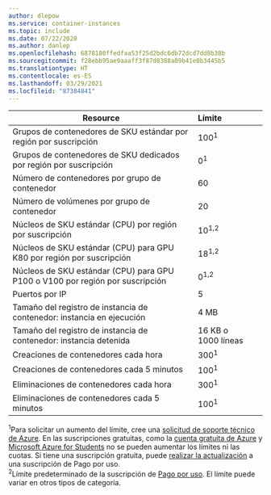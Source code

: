 ```yaml
---
author: dlepow
ms.service: container-instances
ms.topic: include
ms.date: 07/22/2020
ms.author: danlep
ms.openlocfilehash: 6878180ffedfaa53f25d2bdc6db72dcd7dd8b38b
ms.sourcegitcommit: f28ebb95ae9aaaff3f87d8388a09b41e0b3445b5
ms.translationtype: HT
ms.contentlocale: es-ES
ms.lasthandoff: 03/29/2021
ms.locfileid: "87384841"
---
```

| Resource | Límite |
| --- | :--- |
| Grupos de contenedores de SKU estándar por región por suscripción | 100<sup>1</sup> |
| Grupos de contenedores de SKU dedicados por región por suscripción | 0<sup>1</sup> |
| Número de contenedores por grupo de contenedor | 60 |
| Número de volúmenes por grupo de contenedor | 20 |
| Núcleos de SKU estándar (CPU) por región por suscripción | 10<sup>1,2</sup> | 
| Núcleos de SKU estándar (CPU) para GPU K80 por región por suscripción | 18<sup>1,2</sup> |
| Núcleos de SKU estándar (CPU) para GPU P100 o V100 por región por suscripción | 0<sup>1,2</sup> |
| Puertos por IP | 5 |
| Tamaño del registro de instancia de contenedor: instancia en ejecución | 4 MB |
| Tamaño del registro de instancia de contenedor: instancia detenida | 16 KB o 1000 líneas |
| Creaciones de contenedores cada hora |300<sup>1</sup> |
| Creaciones de contenedores cada 5 minutos | 100<sup>1</sup> |
| Eliminaciones de contenedores cada hora | 300<sup>1</sup> |
| Eliminaciones de contenedores cada 5 minutos | 100<sup>1</sup> |


<sup>1</sup>Para solicitar un aumento del límite, cree una [solicitud de soporte técnico de Azure][azure-support]. En las suscripciones gratuitas, como la [cuenta gratuita de Azure](https://azure.microsoft.com/offers/ms-azr-0044p/) y [Microsoft Azure for Students](https://azure.microsoft.com/offers/ms-azr-0170p/) no se pueden aumentar los límites ni las cuotas. Si tiene una suscripción gratuita, puede [realizar la actualización](../articles/cost-management-billing/manage/upgrade-azure-subscription.md) a una suscripción de Pago por uso.<br />
<sup>2</sup>Límite predeterminado de la suscripción de [Pago por uso](https://azure.microsoft.com/offers/ms-azr-0003p/). El límite puede variar en otros tipos de categoría.<br/>

<!-- LINKS - External -->
[azure-support]: https://ms.portal.azure.com/#blade/Microsoft_Azure_Support/HelpAndSupportBlade/newsupportrequest
